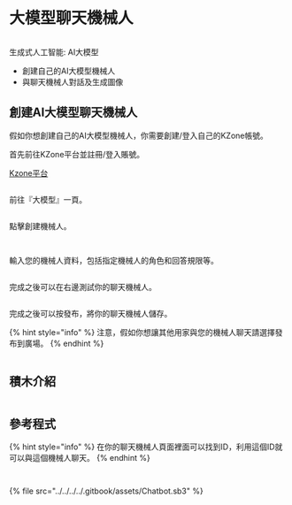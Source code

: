 # 大模型聊天機械人

<figure><img src="../../../../.gitbook/assets/image (18) (1).png" alt=""><figcaption></figcaption></figure>

生成式人工智能: AI大模型

* 創建自己的AI大模型機械人
* 與聊天機械人對話及生成圖像

## 創建AI大模型聊天機械人

假如你想創建自己的AI大模型機械人，你需要創建/登入自己的KZone帳號。

首先前往KZone平台並註冊/登入賬號。

[Kzone平台](https://kai.kittenbot.cn/)

<figure><img src="../../../../.gitbook/assets/image (11) (1) (1) (1).png" alt=""><figcaption></figcaption></figure>

前往『大模型』一頁。

<figure><img src="../../../../.gitbook/assets/image (12) (1) (1) (1).png" alt=""><figcaption></figcaption></figure>

點擊創建機械人。

<figure><img src="../../../../.gitbook/assets/image (13) (1) (1).png" alt=""><figcaption></figcaption></figure>

<figure><img src="../../../../.gitbook/assets/image (14) (1) (1).png" alt=""><figcaption></figcaption></figure>

輸入您的機械人資料，包括指定機械人的角色和回答規限等。

<figure><img src="../../../../.gitbook/assets/image (15) (1).png" alt=""><figcaption></figcaption></figure>

完成之後可以在右邊測試你的聊天機械人。

<figure><img src="../../../../.gitbook/assets/image (16) (1).png" alt=""><figcaption></figcaption></figure>

完成之後可以按發布，將你的聊天機械人儲存。

{% hint style="info" %}
注意，假如你想讓其他用家與您的機械人聊天請選擇發布到廣場。
{% endhint %}

<figure><img src="../../../../.gitbook/assets/image (22) (1).png" alt=""><figcaption></figcaption></figure>

## 積木介紹

<figure><img src="../../../../.gitbook/assets/image (19) (1).png" alt=""><figcaption></figcaption></figure>

## 參考程式

{% hint style="info" %}
在你的聊天機械人頁面裡面可以找到ID，利用這個ID就可以與這個機械人聊天。
{% endhint %}

<figure><img src="../../../../.gitbook/assets/image (21) (1).png" alt=""><figcaption></figcaption></figure>

<figure><img src="../../../../.gitbook/assets/image (23) (1).png" alt=""><figcaption></figcaption></figure>

{% file src="../../../../.gitbook/assets/Chatbot.sb3" %}
